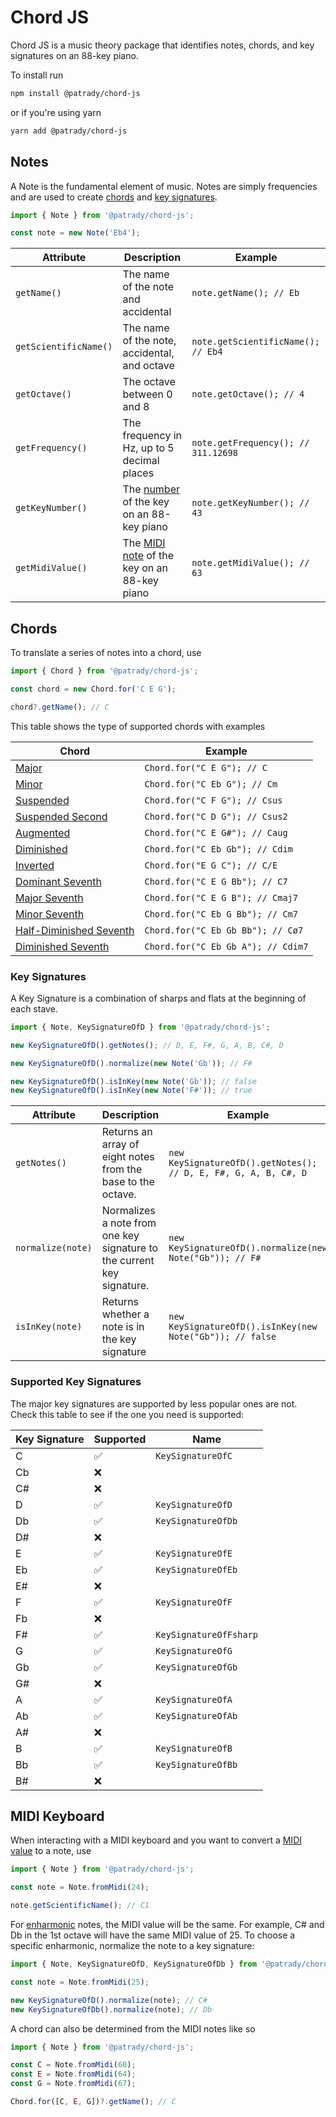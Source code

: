 # Chord JS

Chord JS is a music theory package that identifies notes, chords, and key signatures on an 88-key piano.

To install run

```bash
npm install @patrady/chord-js
```

or if you're using yarn

```bash
yarn add @patrady/chord-js
```

## Notes

A Note is the fundamental element of music. Notes are simply frequencies and are used to create [chords](#chords) and [key signatures](#key-signatures).

```ts
import { Note } from '@patrady/chord-js';

const note = new Note('Eb4');
```

| Attribute             | Description                                                                                        | Example                             |
| --------------------- | -------------------------------------------------------------------------------------------------- | ----------------------------------- |
| `getName()`           | The name of the note and accidental                                                                | `note.getName(); // Eb`             |
| `getScientificName()` | The name of the note, accidental, and octave                                                       | `note.getScientificName(); // Eb4`  |
| `getOctave()`         | The octave between 0 and 8                                                                         | `note.getOctave(); // 4`            |
| `getFrequency()`      | The frequency in Hz, up to 5 decimal places                                                        | `note.getFrequency(); // 311.12698` |
| `getKeyNumber()`      | The [number](https://en.wikipedia.org/wiki/Piano_key_frequencies) of the key on an 88-key piano    | `note.getKeyNumber(); // 43`        |
| `getMidiValue()`      | The [MIDI note](https://en.wikipedia.org/wiki/Piano_key_frequencies) of the key on an 88-key piano | `note.getMidiValue(); // 63`        |

## Chords

To translate a series of notes into a chord, use

```ts
import { Chord } from '@patrady/chord-js';

const chord = new Chord.for('C E G');

chord?.getName(); // C
```

This table shows the type of supported chords with examples

| Chord                                                                                  | Example                            |
| -------------------------------------------------------------------------------------- | ---------------------------------- |
| [Major](https://en.wikipedia.org/wiki/Major_chord)                                     | `Chord.for("C E G"); // C`         |
| [Minor](https://en.wikipedia.org/wiki/Minor_chord)                                     | `Chord.for("C Eb G"); // Cm`       |
| [Suspended](https://en.wikipedia.org/wiki/Suspended_chord)                             | `Chord.for("C F G"); // Csus`      |
| [Suspended Second](https://en.wikipedia.org/wiki/Suspended_chord)                      | `Chord.for("C D G"); // Csus2`     |
| [Augmented](https://en.wikipedia.org/wiki/Augmented_triad)                             | `Chord.for("C E G#"); // Caug`     |
| [Diminished](https://en.wikipedia.org/wiki/Diminished_triad)                           | `Chord.for("C Eb Gb"); // Cdim`    |
| [Inverted](https://en.wikipedia.org/wiki/Major_chord#Inversions)                       | `Chord.for("E G C"); // C/E`       |
| [Dominant Seventh](https://en.wikipedia.org/wiki/Dominant_seventh_chord)               | `Chord.for("C E G Bb"); // C7`     |
| [Major Seventh](https://en.wikipedia.org/wiki/Major_seventh_chord)                     | `Chord.for("C E G B"); // Cmaj7`   |
| [Minor Seventh](https://en.wikipedia.org/wiki/Minor_seventh_chord)                     | `Chord.for("C Eb G Bb"); // Cm7`   |
| [Half-Diminished Seventh](https://en.wikipedia.org/wiki/Half-diminished_seventh_chord) | `Chord.for("C Eb Gb Bb"); // Cø7`  |
| [Diminished Seventh](https://en.wikipedia.org/wiki/Diminished_seventh_chord)           | `Chord.for("C Eb Gb A"); // Cdim7` |

### Key Signatures

A Key Signature is a combination of sharps and flats at the beginning of each stave.

```ts
import { Note, KeySignatureOfD } from '@patrady/chord-js';

new KeySignatureOfD().getNotes(); // D, E, F#, G, A, B, C#, D

new KeySignatureOfD().normalize(new Note('Gb')); // F#

new KeySignatureOfD().isInKey(new Note('Gb')); // false
new KeySignatureOfD().isInKey(new Note('F#')); // true
```

| Attribute         | Description                                                            | Example                                                         |
| ----------------- | ---------------------------------------------------------------------- | --------------------------------------------------------------- |
| `getNotes()`      | Returns an array of eight notes from the base to the octave.           | `new KeySignatureOfD().getNotes(); // D, E, F#, G, A, B, C#, D` |
| `normalize(note)` | Normalizes a note from one key signature to the current key signature. | `new KeySignatureOfD().normalize(new Note("Gb")); // F#`        |
| `isInKey(note)`   | Returns whether a note is in the key signature                         | `new KeySignatureOfD().isInKey(new Note("Gb")); // false`       |

### Supported Key Signatures

The major key signatures are supported by less popular ones are not. Check this table to see if the one you need is supported:

| Key Signature | Supported | Name                   |
| ------------- | --------- | ---------------------- |
| C             | ✅        | `KeySignatureOfC`      |
| Cb            | ❌        |                        |
| C#            | ❌        |                        |
| D             | ✅        | `KeySignatureOfD`      |
| Db            | ✅        | `KeySignatureOfDb`     |
| D#            | ❌        |                        |
| E             | ✅        | `KeySignatureOfE`      |
| Eb            | ✅        | `KeySignatureOfEb`     |
| E#            | ❌        |                        |
| F             | ✅        | `KeySignatureOfF`      |
| Fb            | ❌        |                        |
| F#            | ✅        | `KeySignatureOfFsharp` |
| G             | ✅        | `KeySignatureOfG`      |
| Gb            | ✅        | `KeySignatureOfGb`     |
| G#            | ❌        |                        |
| A             | ✅        | `KeySignatureOfA`      |
| Ab            | ✅        | `KeySignatureOfAb`     |
| A#            | ❌        |                        |
| B             | ✅        | `KeySignatureOfB`      |
| Bb            | ✅        | `KeySignatureOfBb`     |
| B#            | ❌        |                        |

## MIDI Keyboard

When interacting with a MIDI keyboard and you want to convert a [MIDI value](https://www.inspiredacoustics.com/en/MIDI_note_numbers_and_center_frequencies) to a note, use

```ts
import { Note } from '@patrady/chord-js';

const note = Note.fromMidi(24);

note.getScientificName(); // C1
```

For [enharmonic](https://en.wikipedia.org/wiki/Enharmonic) notes, the MIDI value will be the same. For example, C# and Db in the 1st octave will have the same MIDI value of 25.
To choose a specific enharmonic, normalize the note to a key signature:

```ts
import { Note, KeySignatureOfD, KeySignatureOfDb } from '@patrady/chord-js';

const note = Note.fromMidi(25);

new KeySignatureOfD().normalize(note); // C#
new KeySignatureOfDb().normalize(note); // Db
```

A chord can also be determined from the MIDI notes like so

```ts
import { Note } from '@patrady/chord-js';

const C = Note.fromMidi(60);
const E = Note.fromMidi(64);
const G = Note.fromMidi(67);

Chord.for([C, E, G])?.getName(); // C
```
